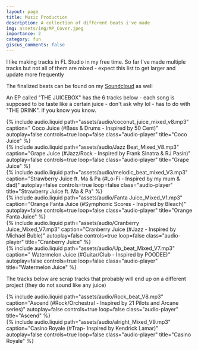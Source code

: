```yaml
---
layout: page
title: Music Production
description: A collection of different beats i've made
img: assets/img/MP_Cover.jpeg
importance: 2
category: fun
giscus_comments: false
---
```


I like making tracks in FL Studio in my free time. So far I've made multiple tracks but not all of them are mixed - expect this list to get larger and update more frequently 

The finalized beats can be found on my <a href = "https://soundcloud.com/loki_chubs">Soundcloud</a> as well

An EP called "THE JUICEBOX" has the 6 tracks below - each song is supposed to be taste like a certain juice - don't ask why lol - has to do with "THE DRINK". If you know you know.

<div class="row mt-3">
    <div class="col-sm mt-3 mt-md-0">
        {% include audio.liquid 
        path="assets/audio/coconut_juice_mixed_v8.mp3" 
        caption=" Coco Juice (#Bass & Drums - Inspired by 50 Cent)" 
        autoplay=false 
        controls=true 
        loop=false
        class="audio-player"
        title="Coco Juice" %}
    </div>
</div>


<div class="row mt-3">
    <div class="col-sm mt-3 mt-md-0">
        {% include audio.liquid 
        path="assets/audio/Jazz Beat_Mixed_V8.mp3" 
        caption="Grape Juice (#Jazz/Rock - Inspired by Frank Sinatra & RJ Pasin)" 
        autoplay=false 
        controls=true 
        loop=false
        class="audio-player"
        title="Grape Juice" %}
    </div>
</div>

<div class="row mt-3">
    <div class="col-sm mt-3 mt-md-0">
        {% include audio.liquid 
        path="assets/audio/melodic_beat_mixed_V3.mp3" 
        caption="Strawberry Juice ft. Ma & Pa (#Lo-Fi - Inspired by my mum & dad)" 
        autoplay=false 
        controls=true 
        loop=false
        class="audio-player"
        title="Strawberry Juice ft. Ma & Pa" %}
    </div>
</div>

<div class="row mt-3">
    <div class="col-sm mt-3 mt-md-0">
        {% include audio.liquid 
        path="assets/audio/Fanta Juice_Mixed_V1.mp3" 
        caption="Orange Fanta Juice (#Symphonic Scores - Inspired by Bleach)" 
        autoplay=false 
        controls=true 
        loop=false
        class="audio-player"
        title="Orange Fanta Juice" %}
    </div>
</div>

<div class="row mt-3">
    <div class="col-sm mt-3 mt-md-0">
        {% include audio.liquid 
        path="assets/audio/Cranberry Juice_Mixed_V7.mp3" 
        caption="Cranberry Juice (#Jazz - Inspired by Michael Buble)" 
        autoplay=false 
        controls=true 
        loop=false
        class="audio-player"
        title="Cranberry Juice" %}   
    </div>
</div>

<div class="row mt-3">
    <div class="col-sm mt-3 mt-md-0">
        {% include audio.liquid 
        path="assets/audio/Up_beat_Mixed_V7.mp3" 
        caption=" Watermelon Juice (#Guitar/Club - Inspired by POODEE)" 
        autoplay=false 
        controls=true 
        loop=false
        class="audio-player"
        title="Watermelon Juice" %}
    </div>
</div>

The tracks below are scrap tracks that probably will end up on a different project (they do not sound like any juice)

<div class="row mt-3">
    <div class="col-sm mt-3 mt-md-0">
        {% include audio.liquid 
        path="assets/audio/Rock_beat_V8.mp3" 
        caption="Ascend (#Rock/Orchestral - Inspired by 21 Pilots and Arcane series)" 
        autoplay=false 
        controls=true 
        loop=false
        class="audio-player"
        title="Ascend" %}
    </div>
</div>

<div class="row mt-3">
    <div class="col-sm mt-3 mt-md-0">
        {% include audio.liquid 
        path="assets/audio/alright_Mixed_V9.mp3" 
        caption="Casino Royale (#Trap- Inspired by Kendrick Lamar)" 
        autoplay=false 
        controls=true 
        loop=false
        class="audio-player"
        title="Casino Royale" %}
    </div>
</div>